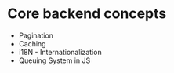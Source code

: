# Core backend concepts
- Pagination
- Caching
- i18N - Internationalization
- Queuing System in JS
